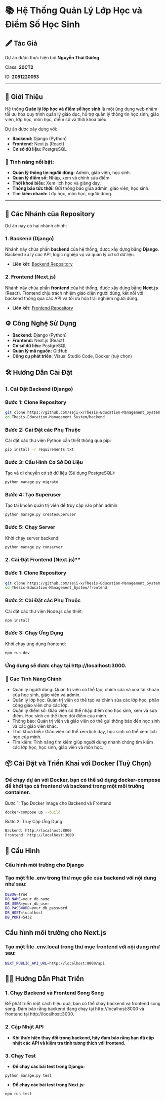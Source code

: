 # 📚 Hệ Thống Quản Lý Lớp Học và Điểm Số Học Sinh

## 🖋️ Tác Giả
Dự án được thực hiện bởi **Nguyễn Thái Dương**

Class: **20CT2**

ID: **2051220053** 

---

## 📜 Giới Thiệu
Hệ thống **Quản lý lớp học và điểm số học sinh** là một ứng dụng web nhằm tối ưu hóa quy trình quản lý giáo dục, hỗ trợ quản lý thông tin học sinh, giáo viên, lớp học, môn học, điểm số và thời khoá biểu.

Dự án được xây dựng với:
- **Backend:** Django (Python)
- **Frontend:** Next.js (React)
- **Cơ sở dữ liệu:** PostgreSQL

### 🌟 Tính năng nổi bật:
- **Quản lý thông tin người dùng:** Admin, giáo viên, học sinh.
- **Quản lý điểm số:** Nhập, xem và chỉnh sửa điểm.
- **Thời khoá biểu:** Xem lịch học và giảng dạy.
- **Thông báo tức thời:** Gửi thông báo giữa admin, giáo viên, học sinh.
- **Tìm kiếm nhanh:** Lớp học, môn học, người dùng.

---

## 🚀 Các Nhánh của Repository

Dự án này có hai nhánh chính:

### 1. **Backend (Django)**

Nhánh này chứa phần **backend** của hệ thống, được xây dựng bằng **Django**. Backend xử lý các API, logic nghiệp vụ và quản lý cơ sở dữ liệu.

- **Liên kết:** [Backend Repository](https://github.com/seji-x/Thesis-Education-Management_System/tree/Backend?tab=readme-ov-file)

### 2. **Frontend (Next.js)**

Nhánh này chứa phần **frontend** của hệ thống, được xây dựng bằng **Next.js** (React). Frontend chịu trách nhiệm giao diện người dùng, kết nối với backend thông qua các API và tối ưu hóa trải nghiệm người dùng.

- **Liên kết:** [Frontend Repository](https://github.com/seji-x/Thesis-Education-Management_System/tree/Frontend)

## ⚙️ Công Nghệ Sử Dụng

- **Backend:** Django (Python)
- **Frontend:** Next.js (React)
- **Cơ sở dữ liệu:** PostgreSQL
- **Quản lý mã nguồn:** GitHub
- **Công cụ phát triển:** Visual Studio Code, Docker (tuỳ chọn)

## 🛠️ Hướng Dẫn Cài Đặt

### 1. **Cài Đặt Backend (Django)**

### Bước 1: Clone Repository
```bash
git clone https://github.com/seji-x/Thesis-Education-Management_System.git
cd Thesis-Education-Management_System/backend
```
### Bước 2: Cài Đặt các Phụ Thuộc
Cài đặt các thư viện Python cần thiết thông qua pip:
```bash
pip install -r requirements.txt
```
### Bước 3: Cấu Hình Cơ Sở Dữ Liệu
Tạo và di chuyển cơ sở dữ liệu (Sử dụng PostgreSQL):
```bash
python manage.py migrate
```
### Bước 4: Tạo Superuser
Tạo tài khoản quản trị viên để truy cập vào phần admin:
```bash
python manage.py createsuperuser
```
### Bước 5: Chạy Server
Khởi chạy server backend:
```bash
python manage.py runserver
```
### 2. Cài Đặt Frontend (Next.js)**
### Bước 1: Clone Repository
```bash
git clone https://github.com/seji-x/Thesis-Education-Management_System.git
cd Thesis-Education-Management_System/frontend
```
### Bước 2: Cài Đặt các Phụ Thuộc
Cài đặt các thư viện Node.js cần thiết:
```bash
npm install
```
### Bước 3: Chạy Ứng Dụng
Khởi chạy ứng dụng frontend:
```bash
npm run dev
```
### Ứng dụng sẽ được chạy tại http://localhost:3000.
### 🔧 Các Tính Năng Chính

- Quản lý người dùng: Quản trị viên có thể tạo, chỉnh sửa và xoá tài khoản của học sinh, giáo viên và admin.
- Quản lý lớp học: Quản trị viên có thể tạo và chỉnh sửa các lớp học, phân công giáo viên cho các lớp.
- Quản lý điểm số: Giáo viên có thể nhập điểm cho học sinh, xem và sửa điểm. Học sinh có thể theo dõi điểm của mình.
- Thông báo: Quản trị viên và giáo viên có thể gửi thông báo đến học sinh và các giáo viên khác.
- Thời khoá biểu: Giáo viên có thể xem lịch dạy, học sinh có thể xem lịch học của mình.
- Tìm kiếm: Tính năng tìm kiếm giúp người dùng nhanh chóng tìm kiếm các lớp học, học sinh, giáo viên và môn học.


## 📦 Cài Đặt và Triển Khai với Docker (Tuỳ Chọn)
### Để chạy dự án với Docker, bạn có thể sử dụng docker-compose để khởi tạo cả frontend và backend trong một môi trường container.
Bước 1: Tạo Docker Image cho Backend và Frontend
```bash
docker-compose up --build
```
Bước 2: Truy Cập Ứng Dụng
```bash
Backend: http://localhost:8000
Frontend: http://localhost:3000
```
## 📝 Cấu Hình
### Cấu hình môi trường cho Django
### Tạo một file .env trong thư mục gốc của backend với nội dung như sau:
```bash
DEBUG=True
DB_NAME=your_db_name
DB_USER=your_db_user
DB_PASSWORD=your_db_password
DB_HOST=localhost
DB_PORT=5432
```
## Cấu hình môi trường cho Next.js
### Tạo một file .env.local trong thư mục frontend với nội dung như sau:
```bash
NEXT_PUBLIC_API_URL=http://localhost:8000/api
```
## 🧑‍💻 Hướng Dẫn Phát Triển
### 1. Chạy Backend và Frontend Song Song
Để phát triển một cách hiệu quả, bạn có thể chạy backend và frontend song song. Đảm bảo rằng backend đang chạy tại http://localhost:8000 và frontend tại http://localhost:3000.

### 2. Cập Nhật API
- **Khi thực hiện thay đổi trong backend, hãy đảm bảo rằng bạn đã cập nhật các API và kiểm tra tính tương thích với frontend.**

### 3. Chạy Test
- **Để chạy các bài test trong Django:**
```
python manage.py test
```
- **Để chạy các bài test trong Next.js:**
```
npm run test
```
